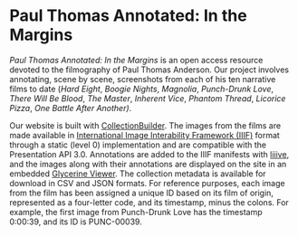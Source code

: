 # Paul Thomas Annotated: In the Margins

*Paul Thomas Annotated: In the Margins* is an open access resource devoted to the filmography of Paul Thomas Anderson. Our project involves annotating, scene by scene, screenshots from each of his ten narrative films to date (*Hard Eight*, *Boogie Nights*, *Magnolia*, *Punch-Drunk Love*, *There Will Be Blood*, *The Master*, *Inherent Vice*, *Phantom Thread*, *Licorice Pizza*, *One Battle After Another)*.

Our website is built with [CollectionBuilder](https://collectionbuilder.github.io/). The images from the films are made available in [International Image Interability Framework (IIIF)](https://iiif.io/) format through a static (level 0) implementation and are compatible with the Presentation API 3.0. Annotations are added to the IIIF manifests with [liiive](https://liiive.now/), and the images along with their annotations are displayed on the site in an embedded [Glycerine Viewer](https://demo.viewer.glycerine.io/). The collection metadata is available for download in CSV and JSON formats. For reference purposes, each image from the film has been assigned a unique ID based on its film of origin, represented as a four-letter code, and its timestamp, minus the colons. For example, the first image from Punch-Drunk Love has the timestamp 0:00:39, and its ID is PUNC-00039.